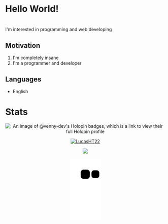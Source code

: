 


# Hello World!



#

I'm interested in programming and web developing


## Motivation
1. I'm completely insane
2. I'm a programmer and developer

## Languages
- English
  
# Stats

<p align="center">
  <img alt="An image of @venny-dev's Holopin badges, which is a link to view their full Holopin profile" src="https://holopin.me/vennydev" />
</p>

<p align="center"><a href="https://github.com/ryo-ma/github-profile-trophy">
  <img src="https://github-profile-trophy.vercel.app/?username=venny-dev&column=8&margin-w=10&no-frame=true" alt="LucasHT22"/></a>
</p>

<p align="center">
  <img src="https://github-readme-stats.vercel.app/api?username=venny-dev&count_private=true&show_icons=true&theme=tokyonight&include_all_commits=true"/>
</p>
  
<p align="center">
  <img src="https://github.com/LucasHT22/LucasHT22/blob/output/github-contribution-grid-snake.svg">
</p>
